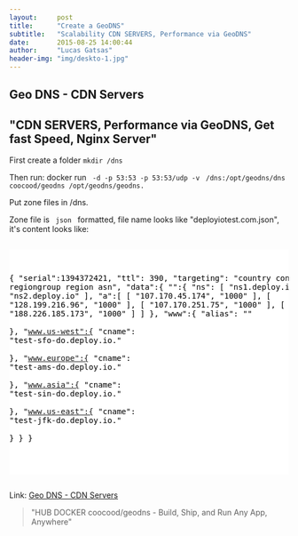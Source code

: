 ```yaml
---
layout:     post
title:      "Create a GeoDNS"
subtitle:   "Scalability CDN SERVERS, Performance via GeoDNS"
date:       2015-08-25 14:00:44
author:     "Lucas Gatsas"
header-img: "img/deskto-1.jpg"
---
```

<h2 class="section-heading">Geo DNS - CDN Servers</h2>
<h2 class="section-heading">"CDN SERVERS, Performance via GeoDNS, Get fast Speed, Nginx Server"</h2>



First create a folder <code>mkdir /dns</code>

Then run:
docker run <code> -d -p 53:53 -p 53:53/udp -v </code>
<code>/dns:/opt/geodns/dns 
	coocood/geodns /opt/geodns/geodns.</code>

Put zone files in /dns.

Zone file is <code> json </code> formatted, file name looks like "deployiotest.com.json", it's content looks like:



<div style="overflow:auto; height=200; width=100%;">
<pre style="color:black;background:white;"><pre>


{
"serial":1394372421,
"ttl":    390,
"targeting": "country continent @ regiongroup region asn",
"data":{
    "":{
        "ns": [ "ns1.deploy.io", "ns2.deploy.io" ],
        "a":[
            [
               "107.170.45.174",
               "1000"
            ],
            [
               "128.199.216.96",
               "1000"
            ],
            [
               "107.170.251.75",
               "1000"
            ],
            [
               "188.226.185.173",
               "1000"
            ]
        ]
    },
    "www":{
        "alias": ""    
    },
    "www.us-west":{
        "cname": "test-sfo-do.deploy.io."    
    },
    "www.europe":{
        "cname": "test-ams-do.deploy.io."    
    },
    "www.asia":{
        "cname": "test-sin-do.deploy.io."    
    },
    "www.us-east":{
        "cname": "test-jfk-do.deploy.io."    
    }
  }
}

</pre></pre></div>








Link: <a href="https://hub.docker.com/r/coocood/geodns/">Geo DNS - CDN Servers</a>



<blockquote>
"HUB DOCKER coocood/geodns - Build, Ship, and Run
Any App, Anywhere"
</blockquote>

